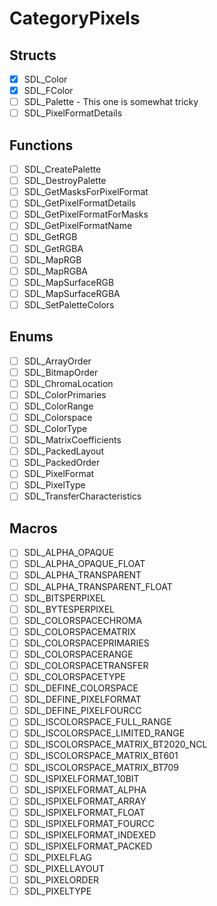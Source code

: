 # CategoryPixels

## Structs

- [x] SDL_Color
- [x] SDL_FColor
- [ ] SDL_Palette - This one is somewhat tricky
- [ ] SDL_PixelFormatDetails

## Functions

- [ ] SDL_CreatePalette
- [ ] SDL_DestroyPalette
- [ ] SDL_GetMasksForPixelFormat
- [ ] SDL_GetPixelFormatDetails
- [ ] SDL_GetPixelFormatForMasks
- [ ] SDL_GetPixelFormatName
- [ ] SDL_GetRGB
- [ ] SDL_GetRGBA
- [ ] SDL_MapRGB
- [ ] SDL_MapRGBA
- [ ] SDL_MapSurfaceRGB
- [ ] SDL_MapSurfaceRGBA
- [ ] SDL_SetPaletteColors

## Enums

- [ ] SDL_ArrayOrder
- [ ] SDL_BitmapOrder
- [ ] SDL_ChromaLocation
- [ ] SDL_ColorPrimaries
- [ ] SDL_ColorRange
- [ ] SDL_Colorspace
- [ ] SDL_ColorType
- [ ] SDL_MatrixCoefficients
- [ ] SDL_PackedLayout
- [ ] SDL_PackedOrder
- [ ] SDL_PixelFormat
- [ ] SDL_PixelType
- [ ] SDL_TransferCharacteristics

## Macros

- [ ] SDL_ALPHA_OPAQUE
- [ ] SDL_ALPHA_OPAQUE_FLOAT
- [ ] SDL_ALPHA_TRANSPARENT
- [ ] SDL_ALPHA_TRANSPARENT_FLOAT
- [ ] SDL_BITSPERPIXEL
- [ ] SDL_BYTESPERPIXEL
- [ ] SDL_COLORSPACECHROMA
- [ ] SDL_COLORSPACEMATRIX
- [ ] SDL_COLORSPACEPRIMARIES
- [ ] SDL_COLORSPACERANGE
- [ ] SDL_COLORSPACETRANSFER
- [ ] SDL_COLORSPACETYPE
- [ ] SDL_DEFINE_COLORSPACE
- [ ] SDL_DEFINE_PIXELFORMAT
- [ ] SDL_DEFINE_PIXELFOURCC
- [ ] SDL_ISCOLORSPACE_FULL_RANGE
- [ ] SDL_ISCOLORSPACE_LIMITED_RANGE
- [ ] SDL_ISCOLORSPACE_MATRIX_BT2020_NCL
- [ ] SDL_ISCOLORSPACE_MATRIX_BT601
- [ ] SDL_ISCOLORSPACE_MATRIX_BT709
- [ ] SDL_ISPIXELFORMAT_10BIT
- [ ] SDL_ISPIXELFORMAT_ALPHA
- [ ] SDL_ISPIXELFORMAT_ARRAY
- [ ] SDL_ISPIXELFORMAT_FLOAT
- [ ] SDL_ISPIXELFORMAT_FOURCC
- [ ] SDL_ISPIXELFORMAT_INDEXED
- [ ] SDL_ISPIXELFORMAT_PACKED
- [ ] SDL_PIXELFLAG
- [ ] SDL_PIXELLAYOUT
- [ ] SDL_PIXELORDER
- [ ] SDL_PIXELTYPE
